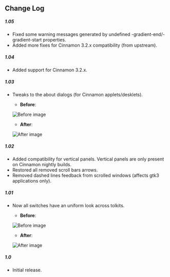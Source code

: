 ## Change Log

##### 1.05
- Fixed some warning messages generated by undefined -gradient-end/-gradient-start properties.
- Added more fixes for Cinnamon 3.2.x compatibility (from upstream).

##### 1.04
- Added support for Cinnamon 3.2.x.

##### 1.03
- Tweaks to the about dialogs (for Cinnamon applets/desklets).
    - **Before**:

    ![Before image](https://odyseus.github.io/CinnamonTools/lib/img/About-Dialog-Size-Before.png "Before image")

    - **After**:

    ![After image](https://odyseus.github.io/CinnamonTools/lib/img/About-Dialog-Size-After.png "After image")

##### 1.02
- Added compatibility for vertical panels. Vertical panels are only present on Cinnamon nightly builds.
- Restored all removed scroll bars arrows.
- Removed dashed lines feedback from scrolled windows (affects gtk3 applications only).

##### 1.01
- Now all switches have an uniform look across tolkits.
    - **Before**:

    ![Before image](https://odyseus.github.io/CinnamonTools/lib/img/Mint-XY-Greybird-Blue-001.png "Before image")

    - **After**:

    ![After image](https://odyseus.github.io/CinnamonTools/lib/img/Mint-XY-Greybird-Blue-002.png "After image")

##### 1.0
- Initial release.
